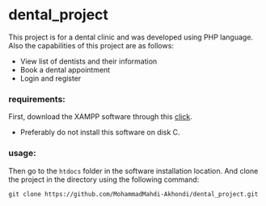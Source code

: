# dental_project
This project is for a dental clinic and was developed using PHP language. Also the capabilities of this project are as follows:
- View list of dentists and their information
- Book a dental appointment
- Login and register

### requirements:
First, download the XAMPP software through this [click](https://www.apachefriends.org/download.html).
- Preferably do not install this software on disk C.

### usage:
Then go to the `htdocs` folder in the software installation location. And clone the project in the directory using the following command:
```git
git clone https://github.com/MohammadMahdi-Akhondi/dental_project.git
```
